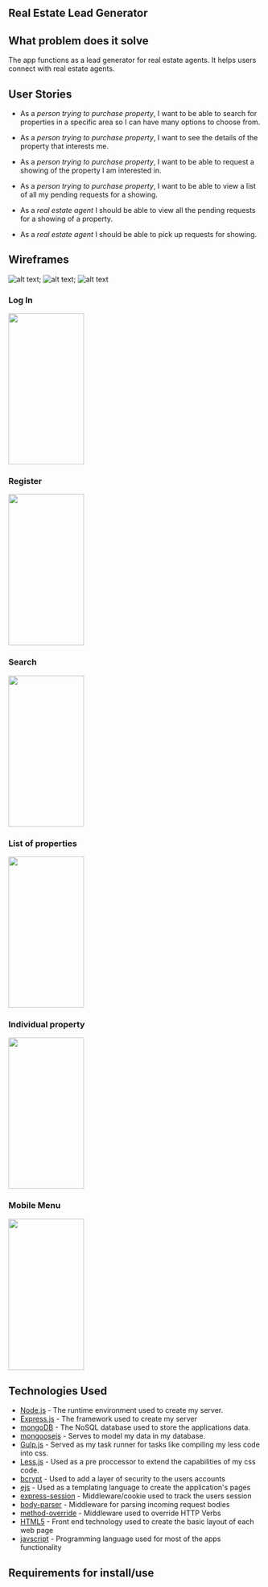 ## Real Estate Lead Generator

## What problem does it solve
The app functions as a lead generator for real estate agents. It helps users connect with real estate agents.

## User Stories

* As a _person trying to purchase property_, I want to be able to search for properties in a specific area so I can have many options to choose from.

* As a _person trying to purchase property_, I want to see the details of the property that interests me.

* As a _person trying to purchase property_, I want to be able to request a showing of the property I am interested in.

* As a _person trying to purchase property_, I want to be able to view a list of all my pending requests for a showing.

* As a _real estate agent_ I should be able to view all the pending requests for a showing of a property.

* As a _real estate agent_ I should be able to pick up requests for showing. 

## Wireframes

![alt text](./imgs/loginFrame.png "Logo Title Text 1");
![alt text](./imgs/loginFrame.png "Logo Title Text 1");
![alt text](./imgs/loginFrame.png "Logo Title Text 1")

<div>
	<div><h3>Log In</h1><img height="300" width="150" src="./imgs/loginFrame.png"></div>
	<div><h3>Register</h1><img height="300" width="150" src="./imgs/registerFrame.png"></div>
	<div><h3>Search</h1><img height="300" width="150" src="./imgs/searchFrame.png"></div>
	<div><h3>List of properties</h1><img height="300" width="150" src="./imgs/showPropertiesFrame.png"></div>
	<div><h3>Individual property</h1><img height="300" width="150" src="./imgs/showIndividualPropertyFrame.png"></div>
	<div><h3>Mobile Menu</h1><img height="300" width="150" src="./imgs/mobileMenuFrame.png"></div>
</div>

## Technologies Used
* <a href="https://nodejs.org/en/">Node.js</a> - The runtime environment used to create my server.
* <a href="https://expressjs.com/">Express.js</a> - The framework used to create my server
* <a href="https://www.mongodb.com/">mongoDB</a> - The NoSQL database used to store the applications data.
* <a href="http://mongoosejs.com/">mongoosejs</a> - Serves to model my data in my database.
* <a href="https://gulpjs.com/">Gulp.js</a> - Served as my task runner for tasks like compiling my less code into css.
* <a href="http://lesscss.org/">Less.js</a> - Used as a pre proccessor to extend the capabilities of my css code.
* <a href="https://www.npmjs.com/package/bcrypt">bcrypt</a> - Used to add a layer of security to the users accounts
* <a href="http://ejs.co/">ejs</a> - Used as a templating language to create the application's pages
* <a href="https://github.com/expressjs/session">express-session</a> - Middleware/cookie used to track the users session 
* <a href="https://github.com/expressjs/body-parser">body-parser</a> - Middleware for parsing incoming request bodies 
* <a href="https://github.com/expressjs/method-override">method-override</a> - Middleware used to override HTTP Verbs
* <a href="https://en.wikipedia.org/wiki/HTML">HTML5</a> - Front end technology used to create the basic layout of each web page
* <a href="https://www.javascript.com/">javscript</a> - Programming language used for most of the apps functionality

## Requirements for install/use

